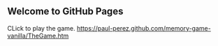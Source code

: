 ## Welcome to GitHub Pages

CLick to play the game. https://paul-perez.github.com/memory-game-vanilla/TheGame.htm

